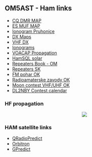 ## OM5AST - Ham links

- [CQ DMR MAP](http://www.cqdmrmap.com/)
- [ES MUF MAP](http://mmmonvhf.de/mufmap.php)
- [Ionogram Pruhonice](http://digisonda.ufa.cas.cz/latestFrames.htm)
- [DX Maps](http://www.dxmaps.com/spots/mapg.php?Lan=&Frec=&ML=&Map=NA&HF=&DXC=ING2&GL=)
- [VHF DX](http://www.vhfdx.de/iono.htm)
- [Ionograms](http://www.g0lfp.com/ionograms/index.php)
- [VOACAP Propagation](http://www.voacap.com/area/index.html)
- [HamSQL solar](http://www.hamqsl.com/solar.html)
- [Repeaters Book - OM](https://www.repeaterbook.com/row_repeaters/index.php?state_id=SK)
- [Repeaters SK](https://sites.google.com/site/prevadzace/)
- [FM pohar OK](http://fmpohar.nagano.cz/prop.php)
- [Radioamaterske zavody OK](http://www.ok1pmp.eu/radioamaterske-zavody/)
- [Moon contest VHF/UHF OK](http://ok2vbz.waypoint.cz/mc/podminky/)
- [DL2NBY Contest calendar](https://sites.google.com/site/dl2nbycontestcalendar/)

### HF propagation ###
<center>
<a href="http://www.hamqsl.com/solar.html" title="Click to add Solar-Terrestrial Data to your website!"><img src="http://www.hamqsl.com/solar101vhf.php"></a>
</center>

### HAM satellite links ###
- [QRadioPredict](http://qradiopredict.sourceforge.net/)
- [Orbitron](http://www.stoff.pl/)
- [GPredict](http://gpredict.oz9aec.net/)
